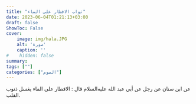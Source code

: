 ```yaml
---
title: "ثواب الافطار على الماء"
date: 2023-06-04T01:21:13+03:00
draft: false
ShowToc: False
cover:
    image: img/hala.JPG
    alt: 'صورة'
    caption: ''
#    hidden: false
summary: 
tags: [""]
categories: ["الصوم"]
---
```

عن ابن سنان عن رجل عن أبي عبد الله عليه‌السلام
قال : الافطار على الماء يغسل ذنوب القلب.

